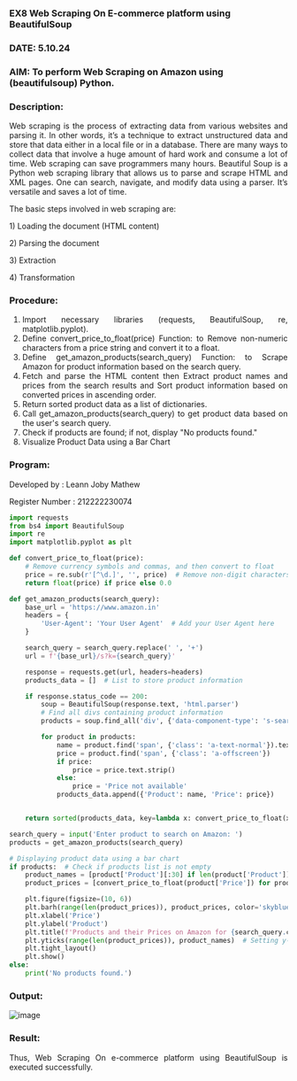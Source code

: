 ### EX8 Web Scraping On E-commerce platform using BeautifulSoup
### DATE: 5.10.24
### AIM: To perform Web Scraping on Amazon using (beautifulsoup) Python.
### Description: 
<div align = "justify">
Web scraping is the process of extracting data from various websites and parsing it. In other words, it’s a technique 
to extract unstructured data and store that data either in a local file or in a database. 
There are many ways to collect data that involve a huge amount of hard work and consume a lot of time. Web scraping can save programmers many hours. Beautiful Soup is a Python web scraping library that allows us to parse and scrape HTML and XML pages. 
One can search, navigate, and modify data using a parser. It’s versatile and saves a lot of time.
<p>The basic steps involved in web scraping are:
<p>1) Loading the document (HTML content)
<p>2) Parsing the document
<p>3) Extraction
<p>4) Transformation

### Procedure:

1) Import necessary libraries (requests, BeautifulSoup, re, matplotlib.pyplot).
2) Define convert_price_to_float(price) Function: to Remove non-numeric characters from a price string and convert it to a float.
3) Define get_amazon_products(search_query) Function: to Scrape Amazon for product information based on the search query.
4) Fetch and parse the HTML content then Extract product names and prices from the search results and Sort product information based on converted prices in ascending order.
5) Return sorted product data as a list of dictionaries.
6) Call get_amazon_products(search_query) to get product data based on the user's search query.
7) Check if products are found; if not, display "No products found."
8) Visualize Product Data using a Bar Chart

### Program:
Developed by : Leann Joby Mathew

Register Number : 212222230074
```PYTHON
import requests
from bs4 import BeautifulSoup
import re
import matplotlib.pyplot as plt

def convert_price_to_float(price):
    # Remove currency symbols and commas, and then convert to float
    price = re.sub(r'[^\d.]', '', price)  # Remove non-digit characters except '.'
    return float(price) if price else 0.0

def get_amazon_products(search_query):
    base_url = 'https://www.amazon.in'
    headers = {
        'User-Agent': 'Your User Agent'  # Add your User Agent here
    }

    search_query = search_query.replace(' ', '+')
    url = f'{base_url}/s?k={search_query}'

    response = requests.get(url, headers=headers)
    products_data = []  # List to store product information

    if response.status_code == 200:
        soup = BeautifulSoup(response.text, 'html.parser')
        # Find all divs containing product information
        products = soup.find_all('div', {'data-component-type': 's-search-result'})

        for product in products:
            name = product.find('span', {'class': 'a-text-normal'}).text.strip()
            price = product.find('span', {'class': 'a-offscreen'})
            if price:
                price = price.text.strip()
            else:
                price = 'Price not available'
            products_data.append({'Product': name, 'Price': price})


    return sorted(products_data, key=lambda x: convert_price_to_float(x['Price']))

search_query = input('Enter product to search on Amazon: ')
products = get_amazon_products(search_query)

# Displaying product data using a bar chart
if products:  # Check if products list is not empty
    product_names = [product['Product'][:30] if len(product['Product']) > 30 else product['Product'] for product in products]
    product_prices = [convert_price_to_float(product['Price']) for product in products]

    plt.figure(figsize=(10, 6))
    plt.barh(range(len(product_prices)), product_prices, color='skyblue')
    plt.xlabel('Price')
    plt.ylabel('Product')
    plt.title(f'Products and their Prices on Amazon for {search_query.capitalize()} (Ascending Order)')
    plt.yticks(range(len(product_prices)), product_names)  # Setting y-axis labels as shortened product names
    plt.tight_layout()
    plt.show()
else:
    print('No products found.')

```

### Output:
![image](https://github.com/KothaiKumar/WDM_EXP8/assets/121215739/cc73708a-4cd2-471d-b9cb-18234bf8dc7a)

### Result:
Thus, Web Scraping On e-commerce platform using BeautifulSoup is executed successfully.
